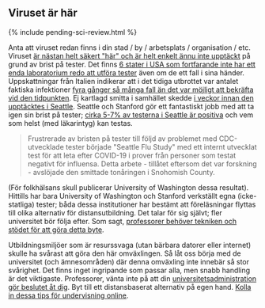 ## Viruset är här

{% include pending-sci-review.html %}

Anta att viruset redan finns i din stad / by / arbetsplats / organisation / etc. Viruset [är nästan helt säkert "här" och är helt enkelt ännu inte upptäckt](https://twitter.com/balajis/status/1234879748083503105) på grund av brist på tester. Det finns [6 stater i USA som fortfarande inte har ett enda laboratorium redo att utföra tester](https://www.npr.org/sections/health-shots/2020/03/06/812833596/coronavirus-14-deaths-now-in-u-s-new-case-in-maryland-colorado) även om de ett fall i sina händer. Uppskattningar från Italien indikerar att i det tidiga utbrottet var antalet faktiska infektioner [fyra gånger så många fall än det var möjligt att bekräfta vid den tidpunkten](https://twitter.com/AdamJKucharski/status/1236004937529798659). Ej kartlagd smitta i samhället skedde [i veckor innan den upptäcktes i Seattle](https://twitter.com/trvrb/status/1236096904678633472). Seattle och Stanford gör ett fantastiskt jobb med att ta igen sin brist på tester; [cirka 5-7% av testerna i Seattle är positiva](https://twitter.com/UWVirology/status/1236017803162873856) och vem som helst (med läkarintyg) kan testas. 

 > Frustrerade av bristen på tester till följd av problemet med CDC-utvecklade tester började "Seattle Flu Study" med ett internt utvecklat test för att leta efter COVID-19 i prover från personer som testat negativt för influensa. Detta arbete - tillåtet eftersom det var forskning - avslöjade den smittade tonåringen i Snohomish County. 

(För folkhälsans skull publicerar University of Washington dessa resultat). Hittills har bara University of Washington och Stanford verkställt egna (icke-statliga) tester; båda dessa institutioner har bestämt att föreläsningar flyttas till olika alternativ för distansutbildning. Det talar för sig självt; fler universitet bör följa efter. Som sagt, [professorer behöver tekniken och stödet för att göra detta byte](https://twitter.com/ryanaboyd/status/1236009378295103488).

Utbildningsmiljöer som är resurssvaga (utan bärbara datorer eller internet) skulle ha svårast att göra den här omväxlingen. Så låt oss börja med de universitet (och ämnesområden) där denna omväxling inte innebär så stor svårighet. Det finns inget ingripande som passar alla, men snabb handling är det viktigaste. Professorer, vänta inte på att din [universitetsadministration gör beslutet åt dig](https://www.insidehighered.com/news/2020/03/06/roundup-weeks-news-about-colleges-and-coronavirus?utm_content=buffera0fc5&utm_medium=social&utm_source=linkedin&utm_campaign=IHEbuffer). Byt till ett distansbaserat alternativ på egen hand. [Kolla in dessa tips för undervisning online](https://docs.google.com/document/d/1QR7IEgdisO6JtmELs07uUsSSu2Yox86GJY9wGV6mBjA/edit#).
